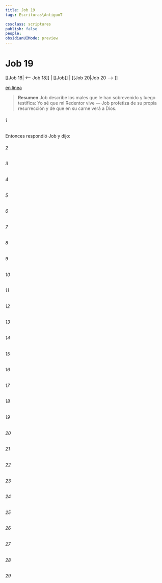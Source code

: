 ```yaml
---
title: Job 19
tags: Escrituras\AntiguoT

cssclass: scriptures
publish: false
people:
obsidianUIMode: preview
---
```


# Job 19
[[Job 18| <-- Job 18]] | [[Job]] | [[Job 20|Job 20 --> ]]

[en línea](https://churchofjesuschrist.org/study/scriptures/ot/job/19?lang=spa)

> __Resumen__
Job describe los males que le han sobrevenido y luego testifica: Yo sé que mi Redentor vive — Job profetiza de su propia resurrección y de que en su carne verá a Dios.

###### 1 
Entonces respondió Job y dijo:

###### 2 


###### 3 


###### 4 


###### 5 


###### 6 


###### 7 


###### 8 


###### 9 


###### 10 


###### 11 


###### 12 


###### 13 


###### 14 


###### 15 


###### 16 


###### 17 


###### 18 


###### 19 


###### 20 


###### 21 


###### 22 


###### 23 


###### 24 


###### 25 


###### 26 


###### 27 


###### 28 


###### 29 


